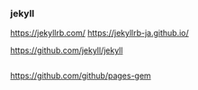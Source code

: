 ### jekyll

https://jekyllrb.com/
https://jekyllrb-ja.github.io/

https://github.com/jekyll/jekyll

```
```

https://github.com/github/pages-gem

```
```

